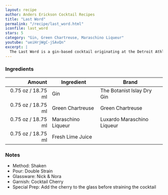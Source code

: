 ```yaml
---
layout: recipe
author: Anders Erickson Cocktail Recipes
title: "Last Word"
permalink: "/recipe/last_word.html"
iconfile: last_word
stars: 5
category: "Gin, Green Chartreuse, Maraschino Liqueur"
youtube: "ueiHrjWgC-jSAvQn"
excerpt: |
  The Last Word is a gin-based cocktail originating at the Detroit Athletic Club in the 1910s, shortly before the start of Prohibition.
---
```


### Ingredients

|  Amount | Ingredient         | Brand                      |
| ------: | ------------------ | -------------------------- |
| 0.75 oz / 18.75 ml | Gin                | The Botanist Islay Dry Gin |
| 0.75 oz / 18.75 ml | Green Chartreuse   | Green Chartreuse           |
| 0.75 oz / 18.75 ml | Maraschino Liqueur | Luxardo Maraschino Liqueur |
| 0.75 oz / 18.75 ml | Fresh Lime Juice   |

### Notes

- Method: Shaken
- Pour: Double Strain
- Glassware: Nick & Nora
- Garnish: Cocktail Cherry
- Special Prep: Add the cherry to the glass before straining the cocktail
